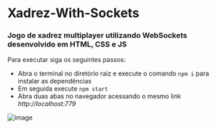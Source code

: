 # Xadrez-With-Sockets

### Jogo de xadrez multiplayer utilizando WebSockets desenvolvido em HTML, CSS e JS

Para executar siga os seguintes passos:

* Abra o terminal no diretório raiz e execute o comando `npm i` para instalar as dependências
* Em seguida execute `npm start`
* Abra duas abas no navegador acessando o mesmo link *http://localhost:779*

![image](https://user-images.githubusercontent.com/97543142/149037288-36289dc3-cd98-4fdc-b16a-081b7b25bad2.png)

